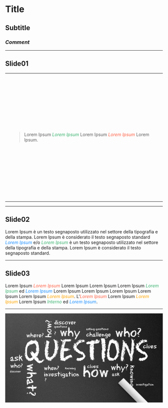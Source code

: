 # Title

## Subtitle

### _Comment_

---
## Slide01

<table>
  <tbody>
    <tr>
      <td style="center; vertical-align: middle;">
        <img src="03_module/img/example.jpg"
             style="height:400px; width:400px; max-width: 300%; max-height: 300%;"
             alt="Graphics DevOps Origin">
      </td>
      <td style="center; vertical-align: middle; width:500px;">
        <blockquote>
          <p>Lorem Ipsum 
            <i style="color:MediumSeaGreen;">Lorem Ipsum</i> Lorem Ipsum <i style="color:Tomato;">Lorem Ipsum</i> Lorem Ipsum.</p>
        </blockquote>
      </td>
    </tr>
  </tbody>
</table>

---

## Slide02

Lorem Ipsum è un testo segnaposto utilizzato nel settore della tipografia e della stampa. Lorem Ipsum è considerato il testo segnaposto standard <i style="color:DodgerBlue;">Lorem Ipsum</i> e/o <i style="color:MediumSeaGreen;">Lorem Ipsum</i> è un testo segnaposto utilizzato nel settore della tipografia e della stampa. Lorem Ipsum è considerato il testo segnaposto standard.

---

## Slide03

Lorem Ipsum <i style="color:Tomato;">Lorem Ipsum</i> Lorem Ipsum Lorem Ipsum Lorem Ipsum <i style="color:MediumSeaGreen;">Lorem Ipsum</i> ed <i style="color:DodgerBlue;">Lorem Ipsum</i> Lorem Ipsum Lorem Ipsum Lorem Ipsum Lorem Ipsum Lorem Ipsum <i style="color:Orange;">Lorem Ipsum</i>. L'<i style="color:Tomato;">Lorem Ipsum</i> Lorem Ipsum <i style="color:Orange;">Lorem Ipsum</i> Lorem Ipsum <i style="color:MediumSeaGreen;">Interno</i> ed <i style="color:DodgerBlue;">Lorem Ipsum</i>.

---

![Container Layers](img/Questions_Answers.jpg)
<!-- .element height="100%" width="100%" -->
